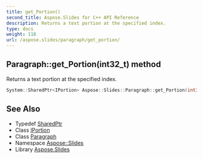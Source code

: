 ```yaml
---
title: get_Portion()
second_title: Aspose.Slides for C++ API Reference
description: Returns a text portion at the specified index.
type: docs
weight: 118
url: /aspose.slides/paragraph/get_portion/
---
```

## Paragraph::get_Portion(int32_t) method


Returns a text portion at the specified index.

```cpp
System::SharedPtr<IPortion> Aspose::Slides::Paragraph::get_Portion(int32_t index) override
```

## See Also

* Typedef [SharedPtr](../../../system/sharedptr/)
* Class [IPortion](../../iportion/)
* Class [Paragraph](../)
* Namespace [Aspose::Slides](../../)
* Library [Aspose.Slides](../../../)
